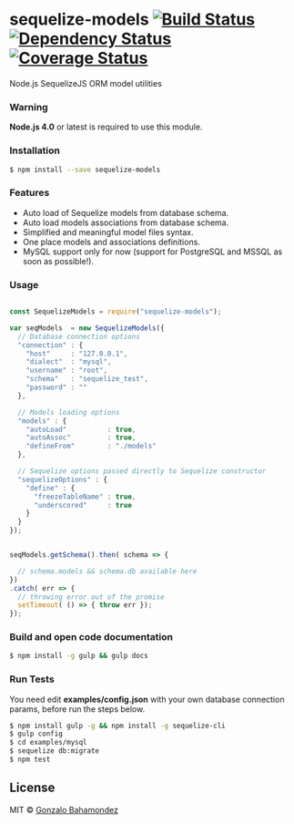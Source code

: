 # sequelize-models  [![Build Status][travis-image]][travis-url] [![Dependency Status][daviddm-image]][daviddm-url] [![Coverage Status](https://coveralls.io/repos/github/gbahamondez/sequelize-models/badge.svg?branch=master)](https://coveralls.io/github/gbahamondez/sequelize-models?branch=master)

Node.js SequelizeJS ORM model utilities



### Warning
**Node.js 4.0** or latest is required  to use this module.

### Installation

```sh
$ npm install --save sequelize-models
```

### Features

* Auto load of Sequelize models from database schema.
* Auto load models associations from database schema.
* Simplified and meaningful model files syntax.
* One place models and associations definitions.
* MySQL support only for now (support for PostgreSQL and MSSQL as soon as possible!).


### Usage

```js

const SequelizeModels = require("sequelize-models");

var seqModels  = new SequelizeModels({
  // Database connection options
  "connection" : {
    "host"     : "127.0.0.1",
    "dialect"  : "mysql",
    "username" : "root",
    "schema"   : "sequelize_test",
    "password" : ""
  },

  // Models loading options
  "models" : {
    "autoLoad"          : true,
    "autoAssoc"         : true,
    "defineFrom"        : "./models"
  },

  // Sequelize options passed directly to Sequelize constructor
  "sequelizeOptions" : {
    "define" : {
      "freezeTableName" : true,
      "underscored"     : true
    }
  }
});


seqModels.getSchema().then( schema => {

  // schema.models && schema.db available here
})
.catch( err => {
  // throwing error out of the promise
  setTimeout( () => { throw err });
});
```


### Build and open code documentation
```bash
$ npm install -g gulp && gulp docs
```

### Run Tests
You need  edit **examples/config.json** with your own database connection params, before run the steps below.

```bash
$ npm install gulp -g && npm install -g sequelize-cli
$ gulp config
$ cd examples/mysql
$ sequelize db:migrate
$ npm test
```


## License

MIT © [Gonzalo Bahamondez](https://github.com/gbahamondez)


[travis-image]: https://travis-ci.org/gbahamondez/sequelize-models.svg?branch=master
[travis-url]: https://travis-ci.org/gbahamondez/sequelize-models
[daviddm-image]: https://david-dm.org/gbahamondez/sequelize-models.svg?theme=shields.io
[daviddm-url]: https://david-dm.org/gbahamondez/sequelize-models
[coveralls-image]: https://coveralls.io/repos/gbahamondez/sequelize-models/badge.svg
[coveralls-url]: https://coveralls.io/r/gbahamondez/sequelize-models